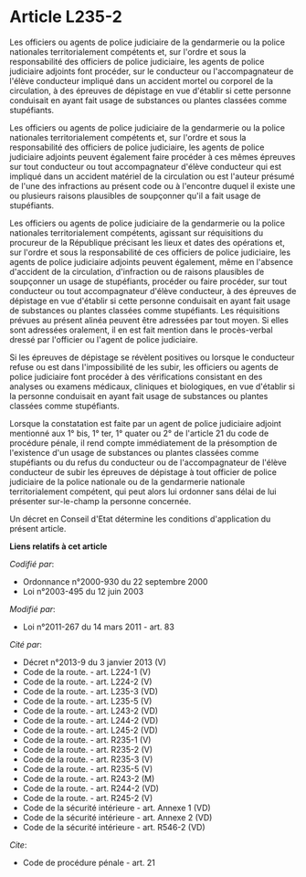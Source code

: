 # Article L235-2

Les officiers ou agents de police judiciaire de la gendarmerie ou la police nationales territorialement compétents et, sur
l'ordre et sous la responsabilité des officiers de police judiciaire, les agents de police judiciaire adjoints font procéder,
sur le conducteur ou l'accompagnateur de l'élève conducteur impliqué dans un accident mortel ou corporel de la circulation, à
des épreuves de dépistage en vue d'établir si cette personne conduisait en ayant fait usage de substances ou plantes classées
comme stupéfiants.

Les officiers ou agents de police judiciaire de la gendarmerie ou la police nationales territorialement compétents et, sur
l'ordre et sous la responsabilité des officiers de police judiciaire, les agents de police judiciaire adjoints peuvent
également faire procéder à ces mêmes épreuves sur tout conducteur ou tout accompagnateur d'élève conducteur qui est impliqué
dans un accident matériel de la circulation ou est l'auteur présumé de l'une des infractions au présent code ou à l'encontre
duquel il existe une ou plusieurs raisons plausibles de soupçonner qu'il a fait usage de stupéfiants.

Les officiers ou agents de police judiciaire de la gendarmerie ou la police nationales territorialement compétents, agissant
sur réquisitions du procureur de la République précisant les lieux et dates des opérations et, sur l'ordre et sous la
responsabilité de ces officiers de police judiciaire, les agents de police judiciaire adjoints peuvent également, même en
l'absence d'accident de la circulation, d'infraction ou de raisons plausibles de soupçonner un usage de stupéfiants, procéder
ou faire procéder, sur tout conducteur ou tout accompagnateur d'élève conducteur, à des épreuves de dépistage en vue
d'établir si cette personne conduisait en ayant fait usage de substances ou plantes classées comme stupéfiants. Les
réquisitions prévues au présent alinéa peuvent être adressées par tout moyen. Si elles sont adressées oralement, il en est
fait mention dans le procès-verbal dressé par l'officier ou l'agent de police judiciaire.

Si les épreuves de dépistage se révèlent positives ou lorsque le conducteur refuse ou est dans l'impossibilité de les subir,
les officiers ou agents de police judiciaire font procéder à des vérifications consistant en des analyses ou examens
médicaux, cliniques et biologiques, en vue d'établir si la personne conduisait en ayant fait usage de substances ou plantes
classées comme stupéfiants.

Lorsque la constatation est faite par un agent de police judiciaire adjoint mentionné aux 1° bis, 1° ter, 1° quater ou 2° de
l'article 21 du code de procédure pénale, il rend compte immédiatement de la présomption de l'existence d'un usage de
substances ou plantes classées comme stupéfiants ou du refus du conducteur ou de l'accompagnateur de l'élève conducteur de
subir les épreuves de dépistage à tout officier de police judiciaire de la police nationale ou de la gendarmerie nationale
territorialement compétent, qui peut alors lui ordonner sans délai de lui présenter sur-le-champ la personne concernée. 

Un décret en Conseil d'Etat détermine les conditions d'application du présent article.

**Liens relatifs à cet article**

_Codifié par_:

  - Ordonnance n°2000-930 du 22 septembre 2000
  - Loi n°2003-495 du 12 juin 2003

_Modifié par_:

  - Loi n°2011-267 du 14 mars 2011 - art. 83

_Cité par_:

  - Décret n°2013-9 du 3 janvier 2013 (V)
  - Code de la route. - art. L224-1 (V)
  - Code de la route. - art. L224-2 (V)
  - Code de la route. - art. L235-3 (VD)
  - Code de la route. - art. L235-5 (V)
  - Code de la route. - art. L243-2 (VD)
  - Code de la route. - art. L244-2 (VD)
  - Code de la route. - art. L245-2 (VD)
  - Code de la route. - art. R235-1 (V)
  - Code de la route. - art. R235-2 (V)
  - Code de la route. - art. R235-3 (V)
  - Code de la route. - art. R235-5 (V)
  - Code de la route. - art. R243-2 (M)
  - Code de la route. - art. R244-2 (VD)
  - Code de la route. - art. R245-2 (V)
  - Code de la sécurité intérieure - art. Annexe 1 (VD)
  - Code de la sécurité intérieure - art. Annexe 2 (VD)
  - Code de la sécurité intérieure - art. R546-2 (VD)

_Cite_:

  - Code de procédure pénale - art. 21

